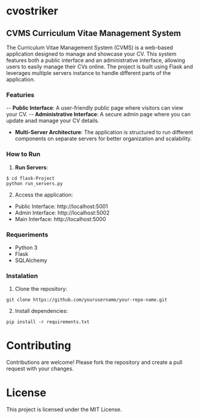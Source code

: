 # cvostriker

## CVMS Curriculum Vitae Management System

The Curriculum Vitae Management System (CVMS) is a web-based application designed to manage and showcase your CV. This system features both a public interface and an administrative interface, allowing users to easily manage their CVs online. The project is built using Flask and leverages multiple servers instance to handle different parts of the application.

### Featuries

-- **Public Interface**: A user-friendly public page where visitors can view your CV.
-- **Administrative Interface**: A secure admin page where you can update anad manage your CV details.
- **Multi-Server Architecture**: The application is structured to run different components on separate servers for better organization and scalability.

### How to Run

1. **Run Servers**:
```
$ cd flask-Project
python run_servers.py
```

2. Access the application:
- Public Interface: http://localhost:5001
- Admin Interface: http://localhost:5002
- Main Interface: http://localhost:5000

### Requeriments

* Python 3
* Flask
* SQLAlchemy

### Instalation

1. Clone the repository:
```
git clone https://github.com/yourusername/your-repo-name.git
```

2. Install dependencies:
```
pip install -r requirements.txt
```

# Contributing

Contributions are welcome! Please fork the repository and create a pull request with your changes.

# License

This project is licensed under the MIT License.